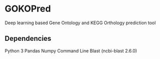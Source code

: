 # GOKOPred
Deep learning based Gene Ontology and KEGG Orthology prediction tool

## Dependencies
Python 3
Pandas
Numpy
Command Line Blast (ncbi-blast 2.6.0)
